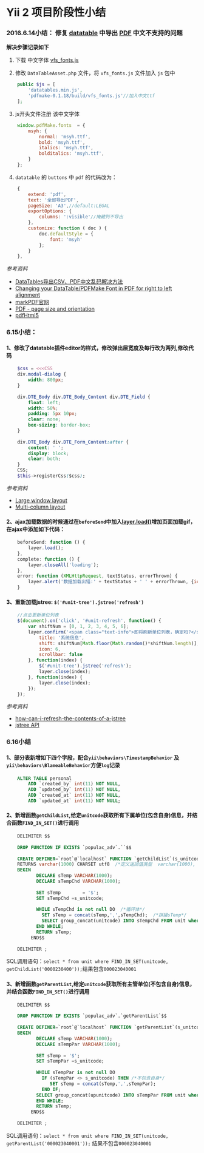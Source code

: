 Yii 2 项目阶段性小结
=============
### 2016.6.14小结： 修复 [datatable](https://www.datatables.net/) 中导出 [PDF](http://pdfmake.org/#/gettingstarted) 中文不支持的问题
**解决步骤记录如下**

1. 下载 中文字体 [vfs_fonts.js](http://7xoed1.com1.z0.glb.clouddn.com/2015/vfs_fonts.js)

2. 修改 `DataTableAsset.php` 文件，将 `vfs_fonts.js` 文件加入 `js` 包中
```php
    public $js = [
        'datatables.min.js',
        'pdfmake-0.1.18/build/vfs_fonts.js'//加入中文ttf
    ];
```
3. js开头文件注册 该中文字体
```javascript
    window.pdfMake.fonts  = {
        msyh: {
            normal: 'msyh.ttf',
            bold: 'msyh.ttf',
            italics: 'msyh.ttf',
            bolditalics: 'msyh.ttf',
        }
    };
```
4. `datatable` 的 `buttons` 中 `pdf` 的代码改为：
```javascript
    {
        extend: 'pdf',
        text: '全部导出PDF',
        pageSize: 'A3',//default:LEGAL
        exportOptions: {
            columns: ':visible'//掩藏列不导出
        },
        customize: function ( doc ) {
            doc.defaultStyle = {
                font: 'msyh'
            };
        }
    },
```

*参考资料*

- [DataTables导出CSV、PDF中文乱码解决方法](http://www.yuyanping.com/datatables-export-csv-pdf-be-garbled/)  
- [Changing your DataTable/PDFMake Font in PDF for right to left alignment](http://www.rudeprogrammer.com/2016/01/changing-your-datatablepdfmake-font-in-pdf-print-button-for-right-to-left/)
- [markPDF官网](http://pdfmake.org/#/gettingstarted)
- [PDF - page size and orientation](https://datatables.net/extensions/buttons/examples/html5/pdfPage.html)
- [pdfHtml5](https://datatables.net/reference/button/pdfHtml5)


### 6.15小结：
#### 1、修改了datatable插件editor的样式，修改弹出层宽度及每行改为两列,修改代码
```php
    $css = <<<CSS
    div.modal-dialog {
        width: 800px;
    }
    
    div.DTE_Body div.DTE_Body_Content div.DTE_Field {
        float: left;
        width: 50%;
        padding: 5px 10px;
        clear: none;
        box-sizing: border-box;
    }
    
    div.DTE_Body div.DTE_Form_Content:after {
        content: ' ';
        display: block;
        clear: both;
    }
    CSS;
    $this->registerCss($css);
```
*参考资料*

- [Large window layout](https://editor.datatables.net/examples/styling/large.html)
- [Multi-column layout](https://editor.datatables.net/examples/styling/columns.html)

#### 2、ajax加载数据的时候通过在`beforeSend`中加入[layer.load()](http://layer.layui.com/api.html#layer.load)增加页面加载gif，在ajax中添加如下代码： 
```javascript
    beforeSend: function () {
        layer.load();
    },
    complete: function () {
        layer.closeAll('loading');
    },
    error: function (XMLHttpRequest, textStatus, errorThrown) {
        layer.alert('数据加载出错:' + textStatus + ' ' + errorThrown, {icon: 5});
    }
```

#### 3、重新加载jstree: `$('#unit-tree').jstree('refresh')`
```javascript
    //点击更新单位列表
    $(document).on('click', '#unit-refresh', function() {
        var shiftNum = [0, 1, 2, 3, 4, 5, 6];
        layer.confirm('<span class="text-info">即将刷新单位列表，确定吗?</span>', {
            title: '系统信息',
            shift: shiftNum[Math.floor(Math.random()*shiftNum.length)],
            icon: 6,
            scrollbar: false
        }, function(index) {
            $('#unit-tree').jstree('refresh');
            layer.close(index);
        }, function(index) {
            layer.close(index);
        });
    });
```
*参考资料*

- [how-can-i-refresh-the-contents-of-a-jstree](http://stackoverflow.com/questions/3682045/how-can-i-refresh-the-contents-of-a-jstree)
- [jstree API](https://www.jstree.com/api/#/)

### 6.16小结
#### 1、部分表新增如下四个字段，配合`yii\behaviors\TimestampBehavior` 及 `yii\behaviors\BlameableBehavior`方便`log`记录
```SQL
    ALTER TABLE personal 
        ADD `created_by` int(11) NOT NULL,
    	ADD `updated_by` int(11) NOT NULL,
        ADD `created_at` int(11) NOT NULL,
        ADD `updated_at` int(11) NOT NULL;
```

#### 2、新增函数`getChildList`,给定`unitcode`获取所有下属单位(包含自身)信息，并结合函数`FIND_IN_SET()`进行调用
```SQL
    DELIMITER $$  
      
    DROP FUNCTION IF EXISTS `populac_adv`.``$$  
      
    CREATE DEFINER=`root`@`localhost` FUNCTION `getChildList`(s_unitcode varchar(30)) /*创建一个函数 getChildList(s_unitcode varchar(30)) 参数为int型*/
    RETURNS varchar(1000) CHARSET utf8  /*定义返回值类型  varchar(1000), CHARSET: utf-8*/
    BEGIN  
           DECLARE sTemp VARCHAR(1000);  
           DECLARE sTempChd VARCHAR(1000);  
          
           SET sTemp 		= '$';  
           SET sTempChd =s_unitcode;  
          
           WHILE sTempChd is not null DO  /*循环体*/
             SET sTemp = concat(sTemp,',',sTempChd);  /*拼接sTemp*/
             SELECT group_concat(unitcode) INTO sTempChd FROM unit where upunitcode<>unitcode and FIND_IN_SET(upunitcode,sTempChd) > 0;  /*根据父节点，查询出该父节点下的所有子节点的id，支持多级查询*/
           END WHILE;  
           RETURN sTemp;  
         END$$  
      
    DELIMITER ;
```
SQL调用语句：`select * from unit where FIND_IN_SET(unitcode, getChildList('0000230400'));`结果包含`000023040001`

#### 3、新增函数`getParentList`,给定`unitcode`获取所有主管单位(不包含自身)信息，并结合函数`FIND_IN_SET()`进行调用
```SQL
    DELIMITER $$  
      
    DROP FUNCTION IF EXISTS `populac_adv`.`getParentList`$$  
      
    CREATE DEFINER=`root`@`localhost` FUNCTION `getParentList`(s_unitcode varchar(50)) RETURNS varchar(1000) CHARSET utf8  
    BEGIN  
           DECLARE sTemp VARCHAR(1000);  
           DECLARE sTempPar VARCHAR(1000);  
          
           SET sTemp = '$';  
           SET sTempPar =s_unitcode;  
          
           WHILE sTempPar is not null DO
             IF (sTempPar <> s_unitcode) THEN /*不包含自身*/
                SET sTemp = concat(sTemp,',',sTempPar); 
             END IF;
           SELECT group_concat(upunitcode) INTO sTempPar FROM unit where upunitcode<>unitcode and FIND_IN_SET(unitcode,sTempPar) > 0;  
           END WHILE;  
           RETURN sTemp;  
         END$$  
      
    DELIMITER ; 
```
SQL调用语句：`select * from unit where FIND_IN_SET(unitcode, getParentList('000023040001'));` 结果不包含`000023040001`